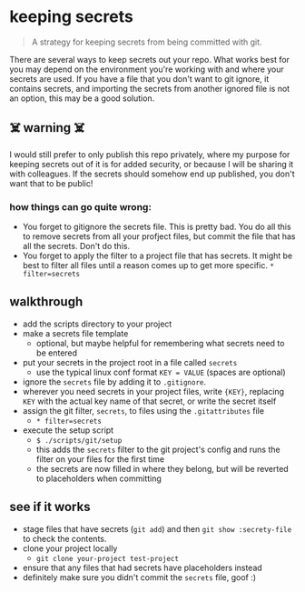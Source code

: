 # keeping secrets

> A strategy for keeping secrets from being committed with git.

There are several ways to keep secrets out your repo. What works best for you may depend on the environment you're working with and where your secrets are used. If you have a file that you don't want to git ignore, it contains secrets, and importing the secrets from another ignored file is not an option, this may be a good solution.

## ☠️ warning ☠️

I would still prefer to only publish this repo privately, where my purpose for keeping secrets out of it is for added security, or because I will be sharing it with colleagues. If the secrets should somehow end up published, you don't want that to be public!

### how things can go quite wrong:

- You forget to gitignore the secrets file. This is pretty bad. You do all this to remove secrets from all your profject files, but commit the file that has all the secrets. Don't do this.
- You forget to apply the filter to a project file that has secrets. It might be best to filter all files until a reason comes up to get more specific. `* filter=secrets`

## walkthrough

- add the scripts directory to your project
- make a secrets file template
  * optional, but maybe helpful for remembering what secrets need to be entered
- put your secrets in the project root in a file called `secrets`
  * use the typical linux conf format `KEY = VALUE` (spaces are optional)
- ignore the `secrets` file by adding it to `.gitignore`.
- wherever you need secrets in your project files, write `{KEY}`, replacing `KEY` with the actual key name of that secret, or write the secret itself
- assign the git filter, `secrets`, to files using the `.gitattributes` file
  * `* filter=secrets`
- execute the setup script
  * `$ ./scripts/git/setup`
  * this adds the `secrets` filter to the git project's config and runs the filter on your files for the first time
  * the secrets are now filled in where they belong, but will be reverted to placeholders when committing

## see if it works

- stage files that have secrets (`git add`) and then `git show :secrety-file` to check the contents.
- clone your project locally
  * `git clone your-project test-project`
- ensure that any files that had secrets have placeholders instead
- definitely make sure you didn't commit the `secrets` file, goof :)
